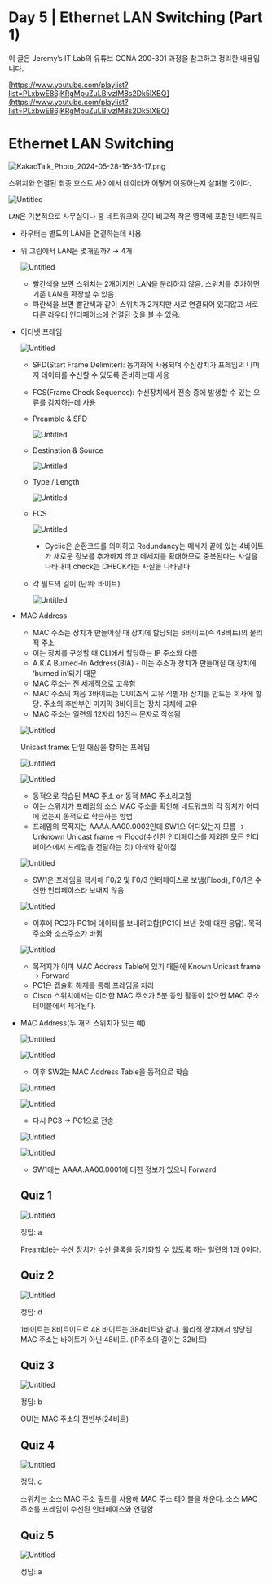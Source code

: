 # Day 5 | Ethernet LAN Switching (Part 1)

이 글은 Jeremy’s IT Lab의 유튜브 CCNA 200-301 과정을 참고하고 정리한 내용입니다.

[https://www.youtube.com/playlist?list=PLxbwE86jKRgMpuZuLBivzlM8s2Dk5lXBQ](https://www.youtube.com/playlist?list=PLxbwE86jKRgMpuZuLBivzlM8s2Dk5lXBQ)

# **Ethernet LAN Switching**

![KakaoTalk_Photo_2024-05-28-16-36-17.png](img/Day5//KakaoTalk_Photo_2024-05-28-16-36-17.png)

스위치와 연결된 최종 호스트 사이에서 데이터가 어떻게 이동하는지 살펴볼 것이다. 

![Untitled](img/Day5//Untitled.png)

`LAN`은 기본적으로 사무실이나 홈 네트워크와 같이 비교적 작은 영역에 포함된 네트워크

- 라우터는 별도의 LAN을 연결하는데 사용
- 위 그림에서 LAN은 몇개일까? → 4개
    
    ![Untitled](img/Day5//Untitled%201.png)
    
    - 빨간색을 보면 스위치는 2개이지만 LAN을 분리하지 않음. 스위치를 추가하면 기존 LAN을 확장할 수 있음.
    - 파란색을 보면 빨간색과 같이 스위치가 2개지만 서로 연결되어 있지않고 서로 다른 라우터 인터페이스에 연결된 것을 볼 수 있음.

- 이더넷 프레임
    
    ![Untitled](img/Day5//Untitled%202.png)
    
    - SFD(Start Frame Delimiter): 동기화에 사용되며 수신장치가 프레임의 나머지 데이터를 수신할 수 있도록 준비하는데 사용
    - FCS(Frame Check Sequence): 수신장치에서 전송 중에 발생할 수 있는 오류를 감지하는데 사용
    - Preamble & SFD
        
        ![Untitled](img/Day5//Untitled%203.png)
        
    - Destination & Source
        
        ![Untitled](img/Day5//Untitled%204.png)
        
    - Type / Length
        
        ![Untitled](img/Day5//Untitled%205.png)
        
    - FCS
        
        ![Untitled](img/Day5//Untitled%206.png)
        
        - Cyclic은 순환코드를 의미하고 Redundancy는 메세지 끝에 있는 4바이트가 새로운 정보를 추가하지 않고 메세지를 확대하므로 중복된다는 사실을 나타내며 check는 CHECK라는 사실을 나타낸다
    - 각 필드의 길이 (단위: 바이트)
        
        ![Untitled](img/Day5//Untitled%207.png)
        

- MAC Address
    - MAC 주소는 장치가 만들어질 때 장치에 할당되는 6바이트(즉 48비트)의 물리적 주소
    - 이는 장치를 구성할 때 CLI에서 할당하는 IP 주소와 다름
    - A.K.A Burned-In Address(BIA) - 이는 주소가 장치가 만들어질 때 장치에 ‘burned in’되기 때문
    - MAC 주소는 전 세계적으로 고유함
    - MAC 주소의 처음 3바이트는 OUI(조직 고유 식별자) 장치를 만드는 회사에 할당. 주소의 후반부인 마지막 3바이트는 장치 자체에 고유
    - MAC 주소는 일련의 12자리 16진수 문자로 작성됨
    
    ![Untitled](img/Day5//Untitled%208.png)
    
    Unicast frame: 단일 대상을 향하는 프레임 
    
    ![Untitled](img/Day5//Untitled%209.png)
    
    ![Untitled](img/Day5//Untitled%2010.png)
    
    - 동적으로 학습된 MAC 주소 or 동적 MAC 주소라고함
    - 이는 스위치가 프레임의 소스 MAC 주소를 확인해 네트워크의 각 장치가 어디에 있는지 동적으로 학습하는 방법
    - 프레임의 목적지는 AAAA.AA00.0002인데 SW1으 어디있는지 모름 → Unknown Unicast frame → Flood(수신한 인터페이스를 제외한 모든 인터페이스에서 프레임을 전달하는 것) 아래와 같아짐
    
    ![Untitled](img/Day5//Untitled%2011.png)
    
    - SW1은 프레임을 복사해 F0/2 및 F0/3 인터페이스로 보냄(Flood), F0/1은 수신한 인터페이스라 보내지 않음
    
    ![Untitled](img/Day5//Untitled%2012.png)
    
    - 이후에 PC2가 PC1에 데이터를 보내려고함(PC1이 보낸 것에 대한 응답). 목적주소와 소스주소가 바뀜
    
    ![Untitled](img/Day5//Untitled%2013.png)
    
    - 목적지가 이미 MAC Address Table에 있기 때문에 Known Unicast frame → Forward
    - PC1은 캡슐화 해제를 통해 프레임을 처리
    - Cisco 스위치에서는 이러한 MAC 주소가 5분 동안 활동이 없으면 MAC 주소 테이블에서 제거된다.
- MAC Address(두 개의 스위치가 있는 예)
    
    ![Untitled](img/Day5//Untitled%2014.png)
    
    ![Untitled](img/Day5//Untitled%2015.png)
    
    - 이후 SW2는 MAC Address Table을 동적으로 학습
    
    ![Untitled](img/Day5//Untitled%2016.png)
    
    ![Untitled](img/Day5//Untitled%2017.png)
    
    - 다시 PC3 → PC1으로 전송
    
    ![Untitled](img/Day5//Untitled%2018.png)
    
    ![Untitled](img/Day5//Untitled%2019.png)
    
    - SW1에는 AAAA.AA00.0001에 대한 정보가 있으니 Forward
    
    ## Quiz 1
    
    ![Untitled](img/Day5//Untitled%2020.png)
    
    정답: a
    
    Preamble는 수신 장치가 수신 클록을 동기화할 수 있도록 하는 일련의 1과 0이다. 
    
    ## Quiz 2
    
    ![Untitled](img/Day5//Untitled%2021.png)
    
    정답: d
    
    1바이트는 8비트이므로 48 바이트는 384비트와 같다. 물리적 장치에서 할당된 MAC 주소는 바이트가 아닌 48비트. (IP주소의 길이는 32비트)
    
    ## Quiz 3
    
    ![Untitled](img/Day5//Untitled%2022.png)
    
    정답: b
    
    OUI는 MAC 주소의 전반부(24비트)
    
    ## Quiz 4
    
    ![Untitled](img/Day5//Untitled%2023.png)
    
    정답: c
    
    스위치는 소스 MAC 주소 필드를 사용해 MAC 주소 테이블을 채운다. 소스 MAC 주소를 프레임이 수신된 인터페이스와 연결함 
    
    ## Quiz 5
    
    ![Untitled](img/Day5//Untitled%2024.png)
    
    정답:  a
